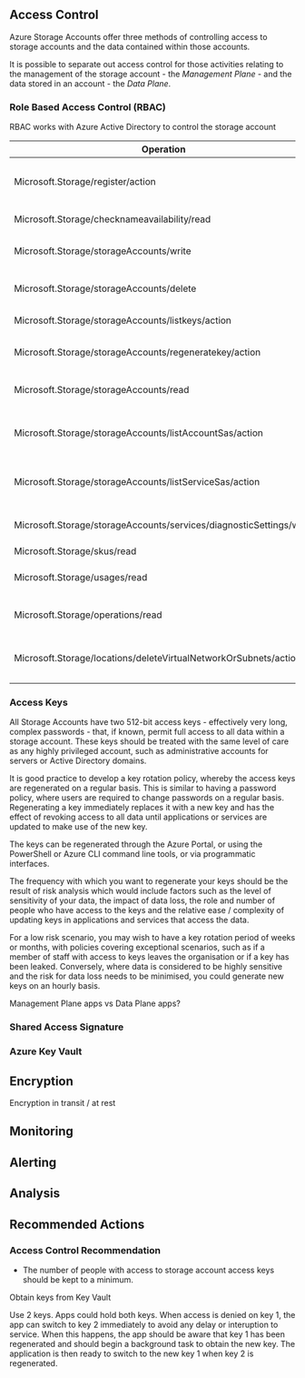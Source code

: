 ## Access Control

Azure Storage Accounts offer three methods of controlling access to storage accounts and the data contained within those accounts.

It is possible to separate out access control for those activities relating to the management of the storage account - the *Management Plane* - and the data stored in an account - the *Data Plane*.

### Role Based Access Control (RBAC)
RBAC works with Azure Active Directory to control the storage account

Operation | Description
--------- | -----------
Microsoft.Storage/register/action | Registers the Storage Resource Provider
Microsoft.Storage/checknameavailability/read | Check Name Availability
Microsoft.Storage/storageAccounts/write | Create/Update Storage Account
Microsoft.Storage/storageAccounts/delete | Delete Storage Account
Microsoft.Storage/storageAccounts/listkeys/action | List Storage Account Keys
Microsoft.Storage/storageAccounts/regeneratekey/action | Regenerate Storage Account Keys
Microsoft.Storage/storageAccounts/read | List/Get Storage Account(s)
Microsoft.Storage/storageAccounts/listAccountSas/action | Returns Storage Account SAS Token
Microsoft.Storage/storageAccounts/listServiceSas/action | Returns Storage Service SAS Token
Microsoft.Storage/storageAccounts/services/diagnosticSettings/write | Create/Update Diagnostic Settings
Microsoft.Storage/skus/read | List Skus
Microsoft.Storage/usages/read | Get Subscription Usages
Microsoft.Storage/operations/read | Poll Asynchronous Operation
Microsoft.Storage/locations/deleteVirtualNetworkOrSubnets/action | Delete virtual network or subnets notifications


### Access Keys
All Storage Accounts have two 512-bit access keys - effectively very long, complex passwords - that, if known, permit full access to all data within a storage account. These keys should be treated with the same level of care as any highly privileged account, such as administrative accounts for servers or Active Directory domains.

It is good practice to develop a key rotation policy, whereby the access keys are regenerated on a regular basis. This is similar to having a password policy, where users are required to change passwords on a regular basis. Regenerating a key immediately replaces it with a new key and has the effect of revoking access to all data until applications or services are updated to make use of the new key.

The keys can be regenerated through the Azure Portal, or using the PowerShell or Azure CLI command line tools, or via programmatic interfaces.

The frequency with which you want to regenerate your keys should be the result of risk analysis which would include factors such as the level of sensitivity of your data, the impact of data loss, the role and number of people who have access to the keys and the relative ease / complexity of updating keys in applications and services that access the data.

For a low risk scenario, you may wish to have a key rotation period of weeks or months, with policies covering exceptional scenarios, such as if a member of staff with access to keys leaves the organisation or if a key has been leaked. Conversely, where data is considered to be highly sensitive and the risk for data loss needs to be minimised, you could generate new keys on an hourly basis.

Management Plane apps vs Data Plane apps?

### Shared Access Signature


### Azure Key Vault

## Encryption

Encryption in transit / at rest

## Monitoring

## Alerting

## Analysis

## Recommended Actions

### Access Control Recommendation

- The number of people with access to storage account access keys should be kept to a minimum.

Obtain keys from Key Vault

Use 2 keys. Apps could hold both keys. When access is denied on key 1, the app can switch to key 2 immediately to avoid any delay or interuption to service. When this happens, the app should be aware that key 1 has been regenerated and should begin a background task to obtain the new key. The application is then ready to switch to the new key 1 when key 2 is regenerated.